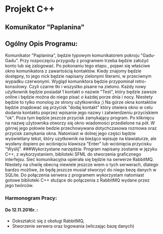 # Projekt C++ 
## Komunikator "Paplanina"
## Ogólny Opis Programu:
  Komunikator "Paplanina", będzie typowym komunikatorem pokroju "Gadu-Gadu". Przy rozpoczęciu przygody z programem trzeba będzie założyć konto lub się zalogować. Po pokonaniu tego etapu , pojawi się właściwe okno komunikatora z zawartością kontaktów. Kiedy znajomy będzie dostępny, to jego nick będzie napisany zielonymi literami, w przeciwnym wypadku czerwonymi. Wygląd komuniktora będzie przypominał retro-konsolowy. Czyli czarne tło i wszystko pisane na zielono. Każdy nowy użytkownik będzie posiadał 1 kontakt o nazwie "Test", który będzie zawsze online i będzie można do niego pisać o każdej porze dnia i nocy. Niestety będzie to tylko monolog ze strony użytkownika ;) Na górze okna kontaktów będzie znajdować się przycisk "dodaj kontakt" który otwiera okno w celu dodania kontaktu poprzez wpisanie jego nazwy i zatwierdzeniu przyciskiem "ok". Poza tym będzie jeszcze przycisk zamykający program. Po kliknięcu na nazwę użytownika otworzy się okno wiadomości przedielone na pół. W górnej jego połowie bedzie przechowywana dotychczasowa rozmowa oraz przycisk zamykania okna. Natomiast w dolnej jego części będzie wyświetlany tekst, który uzytkownik na bieżąco wpisuje na klawiaturze, ale wysłany dopiero po wciśnięciu klawisza "Enter" lub wciśnięcia przycisku "Wyślij".
###Wykorzystane narzędzia:
  Program napisany zostanie w języku C++, z wykorzystaniem, biblioteki SFML do stworzenia graficznego interfejsu. Sieć komunikacyjna opierała się będzie na serwerze RabbitMQ. Niestety na chwilę obecną niewiele jeszcze wiem o tych serwerach, dlatego bardzo możliwe, że będę jeszcze musiał stworzyć do niego bezę danych w SQLite. Do połączenia serwera z programem wykorzystam natomiast gotowe biblioteki C++ służące do połączenia z RabbitMQ wydane przez jego twórców.

### Harmonogram Pracy:
#### Do 12.11.2016r. :
* Dokształcić się z obsługi RabbitMQ,
* Stworzenie serwera oraz logowania (wliczając bazę danych)
